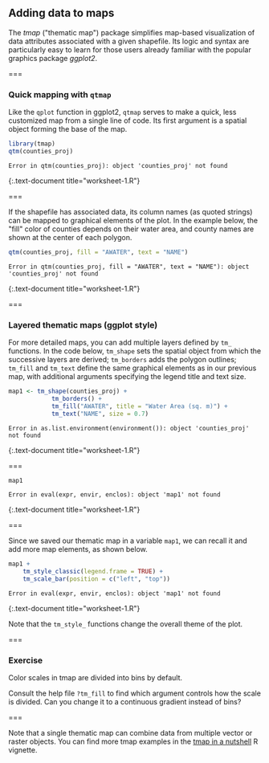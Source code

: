 ---
---

## Adding data to maps

The *tmap* ("thematic map") package simplifies map-based visualization of data attributes associated with a given shapefile. Its logic and syntax are particularly easy to learn for those users already familiar with the popular graphics package *ggplot2*.

===

### Quick mapping with `qtmap`

Like the `qplot` function in ggplot2, `qtmap` serves to make a quick, less customized map from a single line of code. Its first argument is a spatial object forming the base of the map.

~~~r
library(tmap)
qtm(counties_proj)
~~~

~~~
Error in qtm(counties_proj): object 'counties_proj' not found
~~~
{:.text-document title="worksheet-1.R"}

===

If the shapefile has associated data, its column names (as quoted strings) can be mapped to graphical elements of the plot. In the example below, the "fill" color of counties depends on their water area, and county names are shown at the center of each polygon.

~~~r
qtm(counties_proj, fill = "AWATER", text = "NAME")
~~~

~~~
Error in qtm(counties_proj, fill = "AWATER", text = "NAME"): object 'counties_proj' not found
~~~
{:.text-document title="worksheet-1.R"}

===

### Layered thematic maps (ggplot style)

For more detailed maps, you can add multiple layers defined by `tm_` functions. In the code below, `tm_shape` sets the spatial object from which the successive layers are derived; `tm_borders` adds the polygon outlines; `tm_fill` and `tm_text` define the same graphical elements as in our previous map, with additional arguments specifying the legend title and text size.


~~~r
map1 <- tm_shape(counties_proj) +
            tm_borders() +
            tm_fill("AWATER", title = "Water Area (sq. m)") +
            tm_text("NAME", size = 0.7)
~~~

~~~
Error in as.list.environment(environment()): object 'counties_proj' not found
~~~
{:.text-document title="worksheet-1.R"}

===


~~~r
map1
~~~

~~~
Error in eval(expr, envir, enclos): object 'map1' not found
~~~
{:.text-document title="worksheet-1.R"}

===

Since we saved our thematic map in a variable `map1`, we can recall it and add more map elements, as shown below.


~~~r
map1 +
    tm_style_classic(legend.frame = TRUE) +
    tm_scale_bar(position = c("left", "top"))
~~~

~~~
Error in eval(expr, envir, enclos): object 'map1' not found
~~~
{:.text-document title="worksheet-1.R"}

Note that the `tm_style_` functions change the overall theme of the plot.

===

### Exercise 

Color scales in tmap are divided into bins by default. 

Consult the help file `?tm_fill` to find which argument controls how the scale is divided. Can you change it to a continuous gradient instead of bins?

===

Note that a single thematic map can combine data from multiple vector or raster objects. You can find more tmap examples in the [tmap in a nutshell](https://cran.r-project.org/web/packages/tmap/vignettes/tmap-nutshell.html) R vignette.
